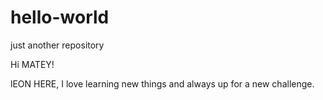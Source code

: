 # hello-world
just another repository


Hi MATEY!

lEON HERE, I love learning new things and always up for a new challenge.
